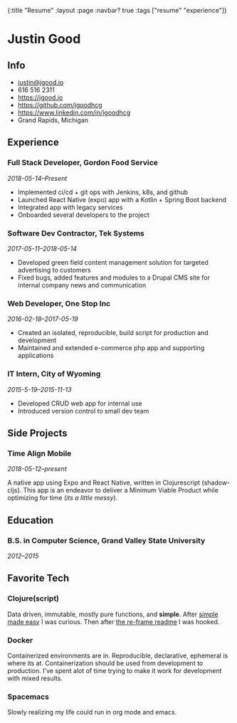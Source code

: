 {:title "Resume" :layout :page :navbar? true :tags ["resume" "experience"]}

# Justin Good

## Info

-   justin@jgood.io
-   616 516 2311
-   <https://jgood.io>
-   <https://github.com/jgoodhcg>
-   <https://www.linkedin.com/in/jgoodhcg>
-   Grand Rapids, Michigan

## Experience

### Full Stack Developer, Gordon Food Service

*2018-05-14&#x2013;Present*

-   Implemented ci/cd + git ops with Jenkins, k8s, and github
-   Launched React Native (expo) app with a Kotlin + Spring Boot backend
-   Integrated app with legacy services
-   Onboarded several developers to the project

### Software Dev Contractor, Tek Systems

*2017-05-11&#x2013;2018-05-14*

-   Developed green field content management solution for targeted advertising to customers
-   Fixed bugs, added features and modules to a Drupal CMS site for internal company news and communication

### Web Developer, One Stop Inc

*2016-02-18&#x2013;2017-05-19*

-   Created an isolated, reproducible, build script for production and development
-   Maintained and extended e-commerce php app and supporting applications

### IT Intern, City of Wyoming

*2015-5-19&#x2013;2015-11-13*

-   Developed CRUD web app for internal use
-   Introduced version control to small dev team

## Side Projects

### Time Align Mobile

*2018-05-12&#x2013;present*

A native app using Expo and React Native, written in Clojurescript (shadow-cljs). This app is an endeavor to deliver a Minimum Viable Product while optimizing for time (*its a little messy*).

## Education

### B.S. in Computer Science, Grand Valley State University

*2012&#x2013;2015*

## Favorite Tech

### Clojure(script)

Data driven, immutable, mostly pure functions, and **simple**. After [simple made easy](https://www.infoq.com/presentations/Simple-Made-Easy) I was curious. Then after [the re-frame readme](https://github.com/Day8/re-frame) I was hooked.

### Docker

Containerized environments are in. Reproducible, declarative, ephemeral is where its at. Containerization should be used from development to production. I've spent <span class="underline">alot</span> of time trying to make it work for development with mixed results.

### Spacemacs

Slowly realizing my life could run in org mode and emacs.
